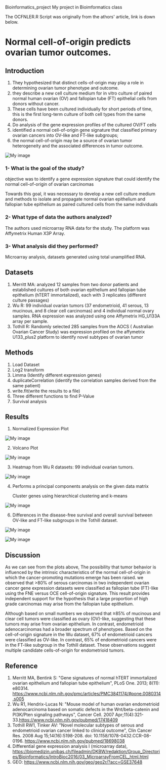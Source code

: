Bioinformatics_project
My project in Bioimformatics class

The OCFNLER.R Script was originally from the athors' article, link is down below.

# Normal cell-of-origin predicts ovarian tumor outcomes.


## Introduction
1.	They hypothesized that distinct cells-of-origin may play a role in determining ovarian tumor phenotype and outcome. 
2.	they describe a new cell culture medium for in vitro culture of paired normal human ovarian (OV) and fallopian tube (FT) epithelial cells from donors without cancer. 
3.	These cells have been cultured individually for short periods of time, this is the first long-term culture of both cell types from the same donors. 
4.	Do analysis of the gene expression profiles of the cultured OV/FT cells 
5.	identified a normal cell-of-origin gene signature that classified primary ovarian cancers into OV-like and FT-like subgroups; 
6.	the normal cell-of-origin may be a source of ovarian tumor heterogeneity and the associated differences in tumor outcome.

![My image](https://github.com/ShuWang00/Bioinformatics_project/blob/master/Project/Figures/cells.png)

### 1- What is the goal of the study?
objective was to identify a gene expression signature that could identify the normal cell-of-origin of ovarian carcinomas

Towards this goal, it was necessary to develop a new cell culture medium and methods to isolate and propagate normal ovarian epithelium and fallopian tube epithelium as paired cultured cells from the same individuals

### 2- What type of data the authors analyzed?
The authors used microarray RNA data for the study. The platform was Affymetrix Human X3P Array.

### 3- What analysis did they performed?
Microarray analysis, datasets generated using total unamplified RNA.


## Datasets
1.	Merritt MA: analyzed 12 samples from two donor patients and established cultures of both ovarian epithelium and fallopian tube epithelium (hTERT immortalized), each with 3 replicates (different culture passages)
2.	Wu R: 99 individual ovarian tumors (37 endometrioid, 41 serous, 13 mucinous, and 8 clear cell carcinomas) and 4 individual normal ovary samples. RNA expression was analyzed using one Affymetrix HG_U133A array per sample.
3.	Tothill R: Randomly selected 285 samples from the AOCS ( Australian Ovarian Cancer Study) was expression profiled on the affymetrix U133_plus2 platform to identify novel subtypes of ovarian tumor

## Methods
1.	Load Dataset
2.	Log2 transform
3.	Limma (Identify different expression genes)
4.	duplicateCorrelation (identify the correlation samples derived from the same patient)
5.	write.fit(write the results to a file)
6.	Three different functions to find P-Value
7.	Survival analysis

## Results
1.	Normalized Expression Plot

![My image](https://github.com/ShuWang00/Bioinformatics_project/blob/master/Project/Figures/Plot2.png)

2.	Volcano Plot

![My image](https://github.com/ShuWang00/Bioinformatics_project/blob/master/Project/Figures/Volcano_Plot%20.png)


3.	Heatmap from Wu R datasets: 99 individual ovarian tumors.

![My image](https://github.com/ShuWang00/Bioinformatics_project/blob/master/Project/Figures/HeatMap.png)

4.  Performs a principal components analysis on the given data matrix

    Cluster genes using hierarchical clustering and k-means

![My image](https://github.com/ShuWang00/Bioinformatics_project/blob/master/Project/Figures/Cluster%20genes%20.png)

6.	Differences in the disease-free survival and overall survival between OV-like and FT-like subgroups in the Tothill dataset.

![My image](https://github.com/ShuWang00/Bioinformatics_project/blob/master/Project/Figures/survival_analysis.png)

![My image](https://github.com/ShuWang00/Bioinformatics_project/blob/master/Project/Figures/SurvivalPlot.png)


## Discussion

As we can see from the plots above, The possibility that tumor behavior is influenced by the intrinsic characteristics of the normal cell-of-origin in which the cancer-promoting mutations emerge has been raised. we observed that >80% of serous carcinomas in two independent ovarian cancer gene expression datasets were classified as fallopian tube (FT)-like using the FNE versus OCE cell-of-origin signature. This result provides independent support for the hypothesis that a large proportion of high grade carcinomas may arise from the fallopian tube epithelium.

Although based on small numbers we observed that ≥85% of mucinous and clear cell tumors were classified as ovary (OV)-like, suggesting that these tumors may arise from ovarian epithelium. In contrast, endometrioid adenocarcinomas had a broader spectrum of phenotypes. Based on the cell-of-origin signature in the Wu dataset, 67% of endometrioid cancers were classified as OV-like. In contrast, 65% of endometrioid cancers were in the FT-like subgroup in the Tothill dataset. These observations suggest multiple candidate cells-of-origin for endometrioid tumors.

## Reference
1. Merritt MA, Bentink S: "Gene signatures of normal hTERT immortalized ovarian epithelium and fallopian tube epithelium", PLoS One. 2013; 8(11): e80314. https://www.ncbi.nlm.nih.gov/pmc/articles/PMC3841174/#pone.0080314.s005
2. Wu R1, Hendrix-Lucas N: "Mouse model of human ovarian endometrioid adenocarcinoma based on somatic defects in the Wnt/beta-catenin and PI3K/Pten signaling pathways", Cancer Cell. 2007 Apr;11(4):321-33.https://www.ncbi.nlm.nih.gov/pubmed/17418409
3. Tothill RW1, Tinker AV: "Novel molecular subtypes of serous and endometrioid ovarian cancer linked to clinical outcome", Clin Cancer Res. 2008 Aug 15;14(16):5198-208. doi: 10.1158/1078-0432.CCR-08-0196. https://www.ncbi.nlm.nih.gov/pubmed/18698038
4. Differential gene expression analysis I (microarray data), https://biomedizin.unibas.ch/fileadmin/DKBW/redaktion/Group_Directories/Bioinformatics/IntroBioc2016/03_MicroarrayFromCEL_html.html
5. GEO: https://www.ncbi.nlm.nih.gov/geo/geo2r/?acc=GSE37648
